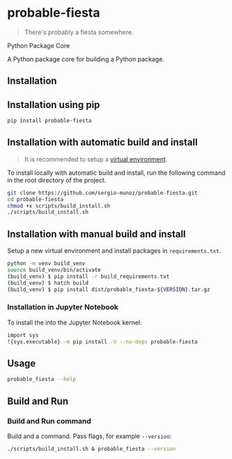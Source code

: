 # probable-fiesta

> There's probably a fiesta somewhere.

Python Package Core 

A Python package core for building a Python package.

## Installation

## Installation using pip


```bash
pip install probable-fiesta
```

## Installation with automatic build and install


> It is recommended to setup a [virtual environment](https://docs.python.org/3/library/venv.html).

To install locally with automatic build and install, run the following command in the root directory of the project.

```bash
git clone https://github.com/sergio-munoz/probable-fiesta.git
cd probable-fiesta
chmod +x scripts/build_install.sh
./scripts/build_install.sh
```

## Installation with manual build and install

Setup a new virtual environment and install packages in `requirements.txt`.

```bash
python -m venv build_venv
source build_venv/bin/activate
(build_venv) $ pip install -r build_requirements.txt
(build_venv) $ hatch build
(build_venv) $ pip install dist/probable_fiesta-${VERSION}.tar.gz
```

### Installation in Jupyter Notebook

To install the into the Jupyter Notebook kernel:

```bash
import sys
!{sys.executable} -m pip install -U --no-deps probable-fiesta
```

## Usage

```bash
probable_fiesta --help
```

## Build and Run

### Build and Run command

Build and a command. Pass flags, for example `--version`:

```bash
./scripts/build_install.sh & probable_fiesta --version
```


